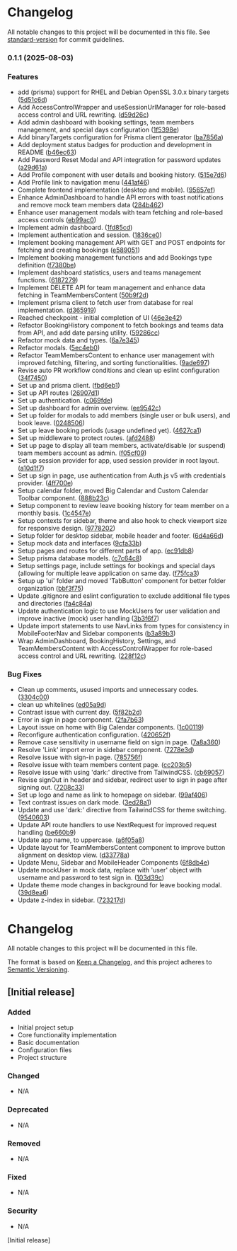 # Changelog

All notable changes to this project will be documented in this file. See [standard-version](https://github.com/conventional-changelog/standard-version) for commit guidelines.

### 0.1.1 (2025-08-03)


### Features

* add (prisma) support for RHEL and Debian OpenSSL 3.0.x binary targets ([5d51c6d](https://github.com/AlexOluwaseyi/leave-itt/commit/5d51c6dcdfcfa1f67ad9b09990533b9ade889839))
* Add AccessControlWrapper and useSessionUrlManager for role-based access control and URL rewriting. ([d59d26c](https://github.com/AlexOluwaseyi/leave-itt/commit/d59d26cedb0348cc3a5cd9f313311e64ef34a173))
* Add admin dashboard with booking settings, team members management, and special days configuration ([1f5398e](https://github.com/AlexOluwaseyi/leave-itt/commit/1f5398e482d62f43cbfdc8e8ff8ce2b20cd7bba2))
* Add binaryTargets configuration for Prisma client generator ([ba7856a](https://github.com/AlexOluwaseyi/leave-itt/commit/ba7856a3f43b4f103f581c7c4994e3e2b967ad9f))
* Add deployment status badges for production and development in README ([b46ec63](https://github.com/AlexOluwaseyi/leave-itt/commit/b46ec6361a978a4e4979e8dfebad480931015855))
* Add Password Reset Modal and API integration for password updates ([a29d61a](https://github.com/AlexOluwaseyi/leave-itt/commit/a29d61a75ec6ab64a5d054b6b06353e2d611b19c))
* Add Profile component with user details and booking history. ([515e7d6](https://github.com/AlexOluwaseyi/leave-itt/commit/515e7d698152b271078b39238e254f4c017e888b))
* Add Profile link to navigation menu ([441af46](https://github.com/AlexOluwaseyi/leave-itt/commit/441af46d520689f2cd883cd110a42ac2f2d9992c))
* Complete frontend implementation (desktop and mobile). ([95657ef](https://github.com/AlexOluwaseyi/leave-itt/commit/95657ef841f990a812c800d9b071328934ac8bc1))
* Enhance AdminDashboard to handle API errors with toast notifications and remove mock team members data ([284b462](https://github.com/AlexOluwaseyi/leave-itt/commit/284b462d5a28799c61155d1ac77748c06f3ebd1a))
* Enhance user management modals with team fetching and role-based access controls ([eb99ac0](https://github.com/AlexOluwaseyi/leave-itt/commit/eb99ac029e3c616ae048506dd46225c0255617d9))
* Implement admin dashboard. ([1fd85cd](https://github.com/AlexOluwaseyi/leave-itt/commit/1fd85cdcc5e124e1cc820173ad4e66756648a15b))
* Implement authentication and session. ([1836ce0](https://github.com/AlexOluwaseyi/leave-itt/commit/1836ce08f0d569c46849dae382f1bc46289bc75d))
* Implement booking management API with GET and POST endpoints for fetching and creating bookings ([e589051](https://github.com/AlexOluwaseyi/leave-itt/commit/e589051965e6a14b55435b6eb6745ff060c22e6b))
* Implement booking management functions and add Bookings type definition ([f7380be](https://github.com/AlexOluwaseyi/leave-itt/commit/f7380beef4ce2ff97769f5271046ea4d252ca217))
* Implement dashboard statistics, users and teams management functions. ([6187279](https://github.com/AlexOluwaseyi/leave-itt/commit/6187279e276117a08fac2e06ce997b4613e18ef5))
* Implement DELETE API for team management and enhance data fetching in TeamMembersContent ([50b9f2d](https://github.com/AlexOluwaseyi/leave-itt/commit/50b9f2d11bf03dcc9515dbcc39c3901fd200557c))
* Implement prisma client to fetch user from database for real implementation. ([d365919](https://github.com/AlexOluwaseyi/leave-itt/commit/d3659190b6cf9d336fc8d99361f7998ff25e0eef))
* Reached checkpoint - initial completion of UI ([46e3e42](https://github.com/AlexOluwaseyi/leave-itt/commit/46e3e4265fe9c6552af0c44c8e58c1e400e30460))
* Refactor BookingHistory component to fetch bookings and teams data from API, and add date parsing utility. ([59286cc](https://github.com/AlexOluwaseyi/leave-itt/commit/59286ccaffda72d348a9c91e3a9dcc97f43fda2b))
* Refactor mock data and types. ([6a7e345](https://github.com/AlexOluwaseyi/leave-itt/commit/6a7e3458de842c2f8b18ea347903d024a611e850))
* Refactor modals. ([5ec4eb0](https://github.com/AlexOluwaseyi/leave-itt/commit/5ec4eb0bc432c6a00c6bb28d93dfa5123604af96))
* Refactor TeamMembersContent to enhance user management with improved fetching, filtering, and sorting functionalities. ([9ade697](https://github.com/AlexOluwaseyi/leave-itt/commit/9ade697eb37f268f929431045bd36e83b367a501))
* Revise auto PR workflow conditions and clean up eslint configuration ([34f7450](https://github.com/AlexOluwaseyi/leave-itt/commit/34f745005d2987f16981508f31d176cc715fe21a))
* Set up and prisma client. ([fbd6eb1](https://github.com/AlexOluwaseyi/leave-itt/commit/fbd6eb1fed944c4abdd5477af9d4156f5e4358c6))
* Set up API routes ([26907d1](https://github.com/AlexOluwaseyi/leave-itt/commit/26907d131adf6e2e183fc89052c1ffe07a36d4dd))
* Set up authentication. ([c069fde](https://github.com/AlexOluwaseyi/leave-itt/commit/c069fdeed248d0678ddd6a595ee35610c4a176e1))
* Set up dashboard for admin overview. ([ee9542c](https://github.com/AlexOluwaseyi/leave-itt/commit/ee9542ca82fdf9dbaa93dc6f7219762bcc55d65f))
* Set up folder for modals to add members (single user or bulk users), and book leave. ([0248506](https://github.com/AlexOluwaseyi/leave-itt/commit/0248506e6f32dcdf07bb5d9a02ff48eb184b547d))
* Set up leave booking periods (usage undefined yet). ([4627ca1](https://github.com/AlexOluwaseyi/leave-itt/commit/4627ca1b404c384467455e86edf84f6aade8412c))
* Set up middleware to protect routes. ([afd2488](https://github.com/AlexOluwaseyi/leave-itt/commit/afd2488bc5cd501dede9d0fa4eb63d2b45ca95f1))
* Set up page to display all team members, activate/disable (or suspend) team members account as admin. ([f05cf09](https://github.com/AlexOluwaseyi/leave-itt/commit/f05cf093dff3259f50b9483c5297d604be4e670c))
* Set up session provider for app, used session provider in root layout. ([a10d1f7](https://github.com/AlexOluwaseyi/leave-itt/commit/a10d1f751963e04c14ff139a3974a933bd4d3a2c))
* Set up sign in page, use authentication from Auth.js v5 with credentials provider. ([4ff700e](https://github.com/AlexOluwaseyi/leave-itt/commit/4ff700e6694dab668a076e8626702db4866ccd1a))
* Setup calendar folder, moved Big Calendar and Custom Calendar Toolbar component. ([888b23c](https://github.com/AlexOluwaseyi/leave-itt/commit/888b23c45b21023c05d0a05e0f9e5ddefd3cbf86))
* Setup component to review leave booking history for team member on a monthly basis. ([1c4547e](https://github.com/AlexOluwaseyi/leave-itt/commit/1c4547ed5118e73c59c05fb38b113039fdfb454b))
* Setup contexts for sidebar, theme and also hook to check viewport size for responsive design. ([9778202](https://github.com/AlexOluwaseyi/leave-itt/commit/9778202836ca7a5bcd5f1fdd4ca380a946ca3e35))
* Setup folder for desktop sidebar, mobile header and footer. ([6d4a66d](https://github.com/AlexOluwaseyi/leave-itt/commit/6d4a66d741419d40685dbd73d51d7dcb2c9ae966))
* Setup mock data and interfaces ([9cfa33b](https://github.com/AlexOluwaseyi/leave-itt/commit/9cfa33b122ae9b72a96febe55e8675ae69c78e76))
* Setup pages and routes for different parts of app. ([ec91db8](https://github.com/AlexOluwaseyi/leave-itt/commit/ec91db84351ad709efa884b88720720959a6c3ef))
* Setup prisma database models. ([c7c64c8](https://github.com/AlexOluwaseyi/leave-itt/commit/c7c64c8f177875563388069b63d791348dd9e3f9))
* Setup settings page, include settings for bookings and special days (allowing for multiple leave application on same day. ([f75fca3](https://github.com/AlexOluwaseyi/leave-itt/commit/f75fca36dac25abe0df75a2237ae936749daf137))
* Setup up 'ui' folder and moved 'TabButton' component for better folder organization ([bbf3f75](https://github.com/AlexOluwaseyi/leave-itt/commit/bbf3f7565bfd89016cd84220e66e3067eb5b3351))
* Update .gitignore and eslint configuration to exclude additional file types and directories ([fa4c84a](https://github.com/AlexOluwaseyi/leave-itt/commit/fa4c84a64dabb414e7e1064bf14433dfdb2f7d03))
* Update authentication logic to use MockUsers for user validation and improve inactive (mock) user handling ([3b3f6f7](https://github.com/AlexOluwaseyi/leave-itt/commit/3b3f6f71b1cc613340eee4b8444fffdbc9c4cef6))
* Update import statements to use NavLinks from types for consistency in MobileFooterNav and Sidebar components ([b3a89b3](https://github.com/AlexOluwaseyi/leave-itt/commit/b3a89b357a178cb0e72ef6c8afce701069458fc9))
* Wrap AdminDashboard, BookingHistory, Settings, and TeamMembersContent with AccessControlWrapper for role-based access control and URL rewriting. ([228f12c](https://github.com/AlexOluwaseyi/leave-itt/commit/228f12c9bc1073e18e8fdbb8ca04a61adf45bcd4))


### Bug Fixes

* Clean up comments, usused imports and unnecessary codes. ([3304c00](https://github.com/AlexOluwaseyi/leave-itt/commit/3304c00a4c6f94fd6aea6742108430f877107128))
* clean up whitelines ([ed05a9d](https://github.com/AlexOluwaseyi/leave-itt/commit/ed05a9d9415a63f7f5cd3964360ff99bff1549bf))
* Contrast issue with current day. ([5f82b2d](https://github.com/AlexOluwaseyi/leave-itt/commit/5f82b2d031efec2e697f35bf45c44df37c7debe8))
* Error in sign in page component. ([2fa7b63](https://github.com/AlexOluwaseyi/leave-itt/commit/2fa7b6304e867ad698a6c514ea465522e7280046))
* Layout issue on home with Big Calendar components. ([1c00119](https://github.com/AlexOluwaseyi/leave-itt/commit/1c00119c33f429e0d82b3f8ea060bb35dd48929e))
* Reconfigure authentication configuration. ([420652f](https://github.com/AlexOluwaseyi/leave-itt/commit/420652f74be5ab8e2cf74a0ad5f19d8fb2f43960))
* Remove case sensitivity in username field on sign in page. ([7a8a360](https://github.com/AlexOluwaseyi/leave-itt/commit/7a8a360f667b0f70a10e9326c798c6cbf482aa10))
* Resolve 'Link' import error in sidebar component. ([7278e3d](https://github.com/AlexOluwaseyi/leave-itt/commit/7278e3d7c18220acf3faeea24c637cfaf847404d))
* Resolve issue with sign-in page. ([785756f](https://github.com/AlexOluwaseyi/leave-itt/commit/785756f6e84b8b0dd8f07f036893e14f62c6695c))
* Resolve issue with team members content page. ([cc203b5](https://github.com/AlexOluwaseyi/leave-itt/commit/cc203b55ddfa3500d7b4aceb14b57f85a4e13b3c))
* Resolve issue with using 'dark:' directive from TailwindCSS. ([cb69057](https://github.com/AlexOluwaseyi/leave-itt/commit/cb69057ec1ed6203ba053ea63e1c50eb45c2eb72))
* Revise signOut in header and sidebar, redirect user to sign in page after signing out. ([7208c33](https://github.com/AlexOluwaseyi/leave-itt/commit/7208c3305a571474458b22bd8c8b35e0f6da2bea))
* Set up logo and name as link to homepage on sidebar. ([99af406](https://github.com/AlexOluwaseyi/leave-itt/commit/99af406975d91afbf615133e7a0315407f523d55))
* Text contrast issues on dark mode. ([3ed28a1](https://github.com/AlexOluwaseyi/leave-itt/commit/3ed28a114a18ea7cdd34deba24b34a224d6cd514))
* Update and use 'dark:' directive from TailwindCSS for theme switching. ([9540603](https://github.com/AlexOluwaseyi/leave-itt/commit/95406032c4052f2a500c3df4d9cadbfc898e0e90))
* Update API route handlers to use NextRequest for improved request handling ([be660b9](https://github.com/AlexOluwaseyi/leave-itt/commit/be660b998209be6dd8c9f5a63e96509b87c4baa8))
* Update app name, to uppercase. ([a6f05a8](https://github.com/AlexOluwaseyi/leave-itt/commit/a6f05a83da3e2ea6d29f8357b7d3f6e7ec944943))
* Update layout for TeamMembersContent component to improve button alignment on desktop view. ([d33778a](https://github.com/AlexOluwaseyi/leave-itt/commit/d33778a22cfa0e66ca02c3cbb4c0c0753238a73a))
* Update Menu, Sidebar and MobileHeader Components ([6f8db4e](https://github.com/AlexOluwaseyi/leave-itt/commit/6f8db4e0becaab6259dc068483fd2070c3972735))
* Update mockUser in mock data, replace with 'user' object with username and password to test sign in. ([103d39c](https://github.com/AlexOluwaseyi/leave-itt/commit/103d39c41bcc9916c43c72c353829f1b69b69cb5))
* Update theme mode changes in background for leave booking modal. ([39d8ea6](https://github.com/AlexOluwaseyi/leave-itt/commit/39d8ea65bc10e0d91e6fd106ae7eadbbc43e38d7))
* Update z-index in sidebar. ([723217d](https://github.com/AlexOluwaseyi/leave-itt/commit/723217df19dfc389385e90bf541d6d67a9f6e0b5))

# Changelog

All notable changes to this project will be documented in this file.

The format is based on [Keep a Changelog](https://keepachangelog.com/en/1.1.0/),
and this project adheres to [Semantic Versioning](https://semver.org/spec/v2.0.0.html).

## [Initial release]

### Added
- Initial project setup
- Core functionality implementation
- Basic documentation
- Configuration files
- Project structure

### Changed
- N/A

### Deprecated
- N/A

### Removed
- N/A

### Fixed
- N/A

### Security
- N/A



[Initial release]